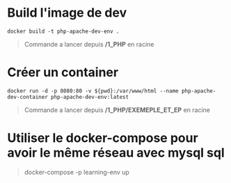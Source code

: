 # Build l'image de dev
`docker build -t php-apache-dev-env .`
> Commande a lancer depuis **/1_PHP** en racine
# Créer un container
`docker run -d -p 8080:80 -v ${pwd}:/var/www/html --name php-apache-dev-container php-apache-dev-env:latest`
> Commande a lancer depuis **/1_PHP/EXEMEPLE_ET_EP** en racine


# Utiliser le docker-compose pour avoir le même réseau avec mysql sql 
> docker-compose -p learning-env up